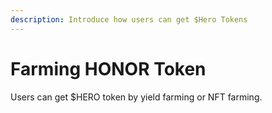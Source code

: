 ```yaml
---
description: Introduce how users can get $Hero Tokens
---
```


# Farming HONOR Token

Users can get $HERO token by yield farming or NFT farming.

